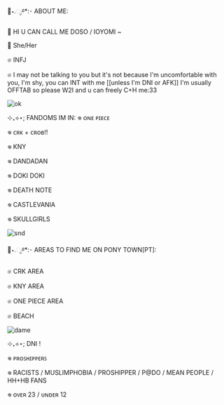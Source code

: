 
🪼⋆.ೃ࿔*:･ ABOUT ME:

🪼 HI U CAN CALL ME DOSO / IOYOMI ~ 

🪼 She/Her

𔓘 INFJ


𔓘 I may not be talking to you but it's not because I'm uncomfortable with you, I'm shy, you can INT with me [[unless I'm DNI or AFK]] I'm usually OFFTAB so please W2I and u can freely C+H me:33

![ok](https://github.com/user-attachments/assets/4a1ff8bf-06a6-458d-9348-2caf146bf0d9)

⊹₊⟡⋆; FANDOMS IM IN:
𖦹 ᴏɴᴇ ᴘɪᴇᴄᴇ 

𖦹 ᴄʀᴋ + ᴄʀᴏʙ!!

𖦹 KNY 

𖦹 DANDADAN

𖦹 DOKI DOKI

𖦹 DEATH NOTE

𖦹 CASTLEVANIA

𖦹 SKULLGIRLS

![snd](https://github.com/user-attachments/assets/b396e6ed-2008-4460-9ebc-f92a32b90bae)

🪼⋆.ೃ࿔*:･ AREAS TO FIND ME ON PONY TOWN[PT]:

𔓘 CRK AREA

𔓘 KNY AREA 

𔓘 ONE PIECE AREA

𔓘 BEACH

![dame](https://github.com/user-attachments/assets/7f7be78a-a309-4da9-af34-c63c4df72c65)


⊹₊⟡⋆; DNI !

𖦹 ᴘʀᴏꜱʜɪᴘᴘᴇʀꜱ

𖦹 RACISTS / MUSLIMPHOBIA / PROSHIPPER / P@DO / MEAN PEOPLE / HH+HB FANS

𖦹 ᴏᴠᴇʀ 23 / ᴜɴᴅᴇʀ 12 

